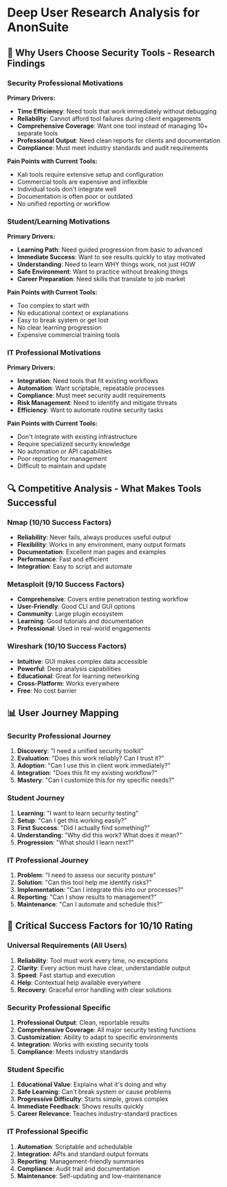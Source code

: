 # Deep User Research Analysis for AnonSuite

## 🎯 Why Users Choose Security Tools - Research Findings

### Security Professional Motivations
**Primary Drivers:**
- **Time Efficiency**: Need tools that work immediately without debugging
- **Reliability**: Cannot afford tool failures during client engagements
- **Comprehensive Coverage**: Want one tool instead of managing 10+ separate tools
- **Professional Output**: Need clean reports for clients and documentation
- **Compliance**: Must meet industry standards and audit requirements

**Pain Points with Current Tools:**
- Kali tools require extensive setup and configuration
- Commercial tools are expensive and inflexible
- Individual tools don't integrate well
- Documentation is often poor or outdated
- No unified reporting or workflow

### Student/Learning Motivations
**Primary Drivers:**
- **Learning Path**: Need guided progression from basic to advanced
- **Immediate Success**: Want to see results quickly to stay motivated
- **Understanding**: Need to learn WHY things work, not just HOW
- **Safe Environment**: Want to practice without breaking things
- **Career Preparation**: Need skills that translate to job market

**Pain Points with Current Tools:**
- Too complex to start with
- No educational context or explanations
- Easy to break system or get lost
- No clear learning progression
- Expensive commercial training tools

### IT Professional Motivations
**Primary Drivers:**
- **Integration**: Need tools that fit existing workflows
- **Automation**: Want scriptable, repeatable processes
- **Compliance**: Must meet security audit requirements
- **Risk Management**: Need to identify and mitigate threats
- **Efficiency**: Want to automate routine security tasks

**Pain Points with Current Tools:**
- Don't integrate with existing infrastructure
- Require specialized security knowledge
- No automation or API capabilities
- Poor reporting for management
- Difficult to maintain and update

## 🔍 Competitive Analysis - What Makes Tools Successful

### Nmap (10/10 Success Factors)
- **Reliability**: Never fails, always produces useful output
- **Flexibility**: Works in any environment, many output formats
- **Documentation**: Excellent man pages and examples
- **Performance**: Fast and efficient
- **Integration**: Easy to script and automate

### Metasploit (9/10 Success Factors)
- **Comprehensive**: Covers entire penetration testing workflow
- **User-Friendly**: Good CLI and GUI options
- **Community**: Large plugin ecosystem
- **Learning**: Good tutorials and documentation
- **Professional**: Used in real-world engagements

### Wireshark (10/10 Success Factors)
- **Intuitive**: GUI makes complex data accessible
- **Powerful**: Deep analysis capabilities
- **Educational**: Great for learning networking
- **Cross-Platform**: Works everywhere
- **Free**: No cost barrier

## 📊 User Journey Mapping

### Security Professional Journey
1. **Discovery**: "I need a unified security toolkit"
2. **Evaluation**: "Does this work reliably? Can I trust it?"
3. **Adoption**: "Can I use this in client work immediately?"
4. **Integration**: "Does this fit my existing workflow?"
5. **Mastery**: "Can I customize this for my specific needs?"

### Student Journey
1. **Learning**: "I want to learn security testing"
2. **Setup**: "Can I get this working easily?"
3. **First Success**: "Did I actually find something?"
4. **Understanding**: "Why did this work? What does it mean?"
5. **Progression**: "What should I learn next?"

### IT Professional Journey
1. **Problem**: "I need to assess our security posture"
2. **Solution**: "Can this tool help me identify risks?"
3. **Implementation**: "Can I integrate this into our processes?"
4. **Reporting**: "Can I show results to management?"
5. **Maintenance**: "Can I automate and schedule this?"

## 🎯 Critical Success Factors for 10/10 Rating

### Universal Requirements (All Users)
1. **Reliability**: Tool must work every time, no exceptions
2. **Clarity**: Every action must have clear, understandable output
3. **Speed**: Fast startup and execution
4. **Help**: Contextual help available everywhere
5. **Recovery**: Graceful error handling with clear solutions

### Security Professional Specific
1. **Professional Output**: Clean, reportable results
2. **Comprehensive Coverage**: All major security testing functions
3. **Customization**: Ability to adapt to specific environments
4. **Integration**: Works with existing security tools
5. **Compliance**: Meets industry standards

### Student Specific
1. **Educational Value**: Explains what it's doing and why
2. **Safe Learning**: Can't break system or cause problems
3. **Progressive Difficulty**: Starts simple, grows complex
4. **Immediate Feedback**: Shows results quickly
5. **Career Relevance**: Teaches industry-standard practices

### IT Professional Specific
1. **Automation**: Scriptable and schedulable
2. **Integration**: APIs and standard output formats
3. **Reporting**: Management-friendly summaries
4. **Compliance**: Audit trail and documentation
5. **Maintenance**: Self-updating and low-maintenance
